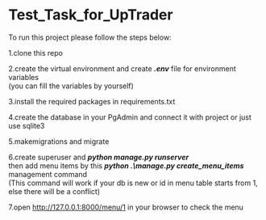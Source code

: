 # Test_Task_for_UpTrader

To run this project please follow the steps below:

1.clone this repo

2.create the virtual environment and create **_.env_** file for environment variables<br>
(you can fill the variables by yourself)

3.install the required packages in requirements.txt

4.create the database in your PgAdmin and connect it with project or just use sqlite3

5.makemigrations and migrate

6.create superuser and **_python manage.py runserver_** <br>
then add menu items by this **_python .\manage.py create_menu_items_** management command <br>
(This command will work if your db is new or id in menu table starts from 1, else there will be a conflict)

7.open http://127.0.0.1:8000/menu/1 in your browser to check the menu



